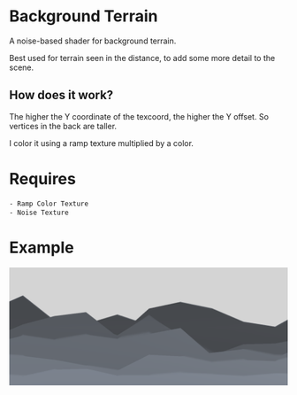 # Background Terrain

A noise-based shader for background terrain.

Best used for terrain seen in the distance, to add some more detail to the scene.

## How does it work?

The higher the Y coordinate of the texcoord, the higher the Y offset. So vertices in the back are taller.

I color it using a ramp texture multiplied by a color.


# Requires

    - Ramp Color Texture
    - Noise Texture

# Example

![Terrain](Renders/Terrain.png "Terrain")